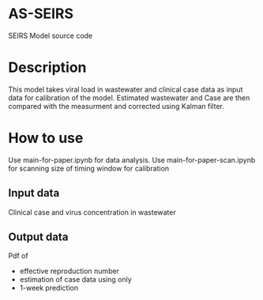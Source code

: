 # AS-SEIRS
SEIRS Model source code
# Description
This model takes viral load in wastewater and clinical case data as input data for calibration of the model.
Estimated wastewater and Case are then compared with the measurment and corrected using Kalman filter.
# How to use
Use main-for-paper.ipynb for data analysis.
Use main-for-paper-scan.ipynb for scanning size of timing window for calibration
## Input data
Clinical case and virus concentration in wastewater
## Output data
Pdf of 
* effective reproduction number
* estimation of case data using only
* 1-week prediction 
